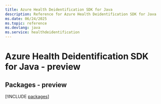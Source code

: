 ```yaml
---
title: Azure Health Deidentification SDK for Java
description: Reference for Azure Health Deidentification SDK for Java
ms.date: 06/24/2025
ms.topic: reference
ms.devlang: java
ms.service: healthdeidentification
---
```

# Azure Health Deidentification SDK for Java - preview
## Packages - preview
[!INCLUDE [packages](health-deidentification-index.md)]